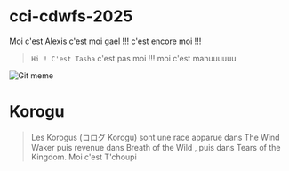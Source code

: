 # cci-cdwfs-2025

Moi c'est Alexis
c'est moi gael !!!
c'est encore moi !!!

> `Hi ! C'est Tasha`
c'est pas moi !!!
moi c'est manuuuuuu


![Git meme](https://imgs.search.brave.com/usj27HE0VQR0-WeCdOT5-ZYxQXKQbiN6lFwg-FvMap4/rs:fit:860:0:0:0/g:ce/aHR0cHM6Ly9ibG9n/LmNvZGVpdGJyby5j/b20vd3AtY29udGVu/dC91cGxvYWRzLzIw/MjUvMDgvZ2l0LWFk/ZC1tZW1lLndlYnA)

# Korogu
> Les Korogus (コログ Korogu) sont une race apparue dans The Wind Waker puis revenue dans Breath of the Wild , puis dans Tears of the Kingdom.
Moi c'est T'choupi

